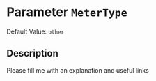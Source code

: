 # Parameter `MeterType`
Default Value: `other`





## Description
Please fill me with an explanation and useful links

